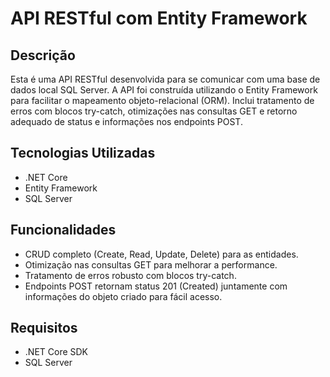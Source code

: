 <!DOCTYPE html>
<html lang="pt-br">
<head>
    <meta charset="UTF-8">
    <meta name="viewport" content="width=device-width, initial-scale=1.0">
</head>
<body>

<h1>API RESTful com Entity Framework</h1>

<h2>Descrição</h2>
<p>Esta é uma API RESTful desenvolvida para se comunicar com uma base de dados local SQL Server. A API foi construída utilizando o Entity Framework para facilitar o mapeamento objeto-relacional (ORM). Inclui tratamento de erros com blocos try-catch, otimizações nas consultas GET e retorno adequado de status e informações nos endpoints POST.</p>

<h2>Tecnologias Utilizadas</h2>
<ul>
    <li>.NET Core</li>
    <li>Entity Framework</li>
    <li>SQL Server</li>
</ul>

<h2>Funcionalidades</h2>
<ul>
    <li>CRUD completo (Create, Read, Update, Delete) para as entidades.</li>
    <li>Otimização nas consultas GET para melhorar a performance.</li>
    <li>Tratamento de erros robusto com blocos try-catch.</li>
    <li>Endpoints POST retornam status 201 (Created) juntamente com informações do objeto criado para fácil acesso.</li>
</ul>

<h2>Requisitos</h2>
<ul>
    <li>.NET Core SDK</li>
    <li>SQL Server</li>
</ul>

</body>
</html>
